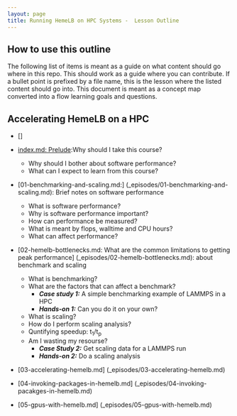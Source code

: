 ```yaml
---
layout: page
title: Running HemeLB on HPC Systems -  Lesson Outline
---
```


## How to use this outline 

The following list of items is meant as a guide on what content should go where in this repo. 
This should work as a guide where you can contribute. If a bullet point is prefixed by a
file name, this is the lesson where the listed content should go into. This document is
meant as a concept map converted into a flow learning goals and questions.

## Accelerating HemeLB on a HPC

* []

* [index.md: Prelude](index.md):Why should I take this course?
    * Why should I bother about software performance?
    * What can I expect to learn from this course?

* [01-benchmarking-and-scaling.md:]
(_episodes/01-benchmarking-and-scaling.md): Brief notes
  on software performance
    * What is software performance?
    * Why is software performance important?
    * How can performance be measured?
    * What is meant by flops, walltime and CPU hours?
    * What can affect performance?

* [02-hemelb-bottlenecks.md: What are the common limitations to getting peak performance]
(_episodes/02-hemelb-bottlenecks.md):
  about benchmark and scaling
    * What is benchmarking?
    * What are the factors that can affect a benchmark?
        * _**Case study 1:**_ A simple benchmarking example of LAMMPS in a HPC
        * _**Hands-on 1:**_ Can you do it on your own?
    * What is scaling?
    * How do I perform scaling analysis?
    * Quntifying speedup: t<sub>1</sub>/t<sub>p</sub>
    * Am I wasting my resourse?
        * _**Case Study 2:**_ Get scaling data for a LAMMPS run
        * _**Hands-on 2:**_ Do a scaling analysis

* [03-accelerating-hemelb.md]
(_episodes/03-accelerating-hemelb.md)

* [04-invoking-packages-in-hemelb.md]
(_episodes/04-invoking-pacakges-in-hemelb.md)

* [05-gpus-with-hemelb.md]
(_episodes/05-gpus-with-hemelb.md)